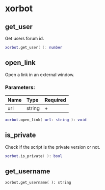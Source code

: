 # xorbot

## get\_user

Get users forum id.

```lua
xorbot.get_user( ): number
```

## open\_link

Open a link in an external window.

### Parameters:

| Name | Type | Required |
| :--- | :--- | :--- |
| url | string | + |

```lua
xorbot.open_link( url: string ): void
```

## is\_private

Check if the script is the private version or not.

```lua
xorbot.is_private( ): bool
```

## get\_username

```text
xorbot.get_username( ): string
```

